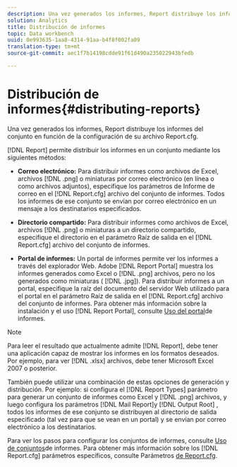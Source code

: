 ```yaml
---
description: Una vez generados los informes, Report distribuye los informes del conjunto en función de la configuración de su archivo Report.cfg.
solution: Analytics
title: Distribución de informes
topic: Data workbench
uuid: 0e993635-1aa8-4314-91aa-b4f8f002fa09
translation-type: tm+mt
source-git-commit: aec1f7b14198cdde91f61d490a235022943bfedb

---
```



# Distribución de informes{#distributing-reports}

Una vez generados los informes, Report distribuye los informes del conjunto en función de la configuración de su archivo Report.cfg.

[!DNL Report] permite distribuir los informes en un conjunto mediante los siguientes métodos:

* **Correo electrónico:** Para distribuir informes como archivos de Excel, archivos [!DNL .png] o miniaturas por correo electrónico (en línea o como archivos adjuntos), especifique los parámetros de Informe de correo en el [!DNL Report.cfg] archivo del conjunto de informes. Todos los informes de ese conjunto se envían por correo electrónico en un mensaje a los destinatarios especificados.

* **Directorio compartido:** Para distribuir informes como archivos de Excel, archivos [!DNL .png] o miniaturas a un directorio compartido, especifique el directorio en el parámetro Raíz de salida en el [!DNL Report.cfg] archivo del conjunto de informes.

* **Portal de informes:** Un portal de informes permite ver los informes a través del explorador Web. Adobe [!DNL Report Portal] muestra los informes generados como Excel o [!DNL .png] archivos, pero no los generados como miniaturas ( [!DNL .jpg]). Para distribuir informes a un portal, especifique la raíz del documento del servidor Web utilizado para el portal en el parámetro Raíz de salida en el [!DNL Report.cfg] archivo del conjunto de informes. Para obtener más información sobre la instalación y el uso [!DNL Report Portal], consulte [Uso del portal](../../home/c-rpt-oview/c-rpt-portal/c-rpt-portal.md#concept-f692210cad494c00865dbf325eb5ed35)de informes.

>[!NOTE]
>
>Para leer el resultado que actualmente admite [!DNL Report], debe tener una aplicación capaz de mostrar los informes en los formatos deseados. Por ejemplo, para ver [!DNL .xlsx] archivos, debe tener Microsoft Excel 2007 o posterior.

También puede utilizar una combinación de estas opciones de generación y distribución. Por ejemplo: si configura el [!DNL Report Types] parámetro para generar un conjunto de informes como Excel y [!DNL .png] archivos, y luego configura los parámetros [!DNL Mail Report]y [!DNL Output Root] , todos los informes de ese conjunto se distribuyen al directorio de salida especificado (tal vez para que se vean en un portal) y se envían por correo electrónico a los destinatarios.

Para ver los pasos para configurar los conjuntos de informes, consulte [Uso de conjuntos](../../home/c-rpt-oview/c-work-rpt-sets/c-work-rpt-sets.md#concept-a5f078668e1245e684cb2a778c8803d5)de informes. Para obtener más información sobre los [!DNL Report.cfg] parámetros específicos, consulte Parámetros [de Report.cfg](../../home/c-rpt-oview/c-rpt-param-ref/c-rpt-param.md#concept-838e59d72d3f4cb29ee15f5c7eb0ceff).

